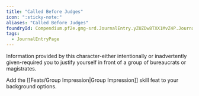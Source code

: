 ```yaml
---
title: "Called Before Judges"
icon: ":sticky-note:"
aliases: "Called Before Judges"
foundryId: Compendium.pf2e.gmg-srd.JournalEntry.yZUZDw8TXX1MvZ4P.JournalEntryPage.g4ZOtDplYUWcuyE6
tags:
  - JournalEntryPage
---
```

Information provided by this character-either intentionally or inadvertently given-required you to justify yourself in front of a group of bureaucrats or magistrates.

Add the [[Feats/Group Impression|Group Impression]] skill feat to your background options.